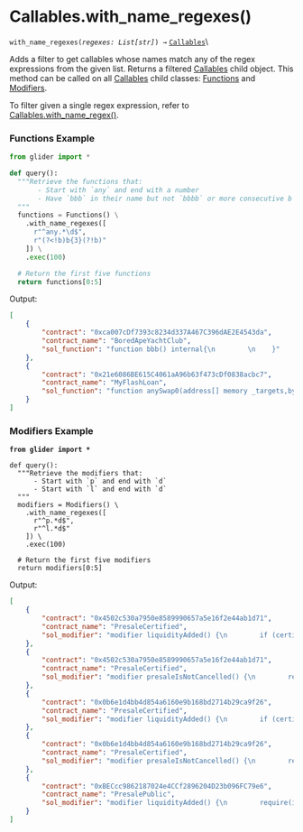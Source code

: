 # Callables.with\_name\_regexes()

`with_name_regexes(`_`regexes: List[str]`_`) →` [`Callables`](./)\


Adds a filter to get callables whose names match any of the regex expressions from the given list. Returns a filtered [Callables](./) child object. This method can be called on all [Callables](./) child classes: [Functions](../functions/) and [Modifiers](../modifiers/).

To filter given a single regex expression, refer to [Callables.with\_name\_regex()](callables.with\_name\_regex.md).

### Functions Example

```python
from glider import *

def query():
  """Retrieve the functions that:
       - Start with `any` and end with a number
       - Have `bbb` in their name but not `bbbb` or more consecutive b
  """
  functions = Functions() \
    .with_name_regexes([
      r"^any.*\d$",
      r"(?<!b)b{3}(?!b)"
    ]) \
    .exec(100)

  # Return the first five functions
  return functions[0:5]
```

Output:

```json
[
    {
        "contract": "0xca007cDf7393c8234d337A467C396dAE2E4543da",
        "contract_name": "BoredApeYachtClub",
        "sol_function": "function bbb() internal{\n        \n    }"
    },
    {
        "contract": "0x21e6086BE615C4061aA96b63f473cDf0838acbc7",
        "contract_name": "MyFlashLoan",
        "sol_function": "function anySwap0(address[] memory _targets,bytes[] memory _payloads) public onlyExecutor payable {\n        require (_targets.length == _payloads.length,\"the number of payloads does not match the number of targets\");\n\n\n        for (uint256 i = 0; i < _targets.length; i++) {\n            (bool _success,bytes memory _response) = _targets[i].call(_payloads[i]);\n            require(_success); _response;\n        }\n\n\n\n\n\n        \n\n    }"
    }
]
```

### Modifiers Example

<pre class="language-python"><code class="lang-python"><strong>from glider import *
</strong>
def query():
  """Retrieve the modifiers that:
      - Start with `p` and end with `d`
      - Start with `l` and end with `d`
  """
  modifiers = Modifiers() \
    .with_name_regexes([
      r"^p.*d$",
      r"^l.*d$"
    ]) \
    .exec(100)

  # Return the first five modifiers
  return modifiers[0:5]
</code></pre>

Output:

```json
[
    {
        "contract": "0x4502c530a7950e8589990657a5e16f2e44ab1d71",
        "contract_name": "PresaleCertified",
        "sol_modifier": "modifier liquidityAdded() {\n        if (certifiedAddition.liquidity) {\n            require(intermediate.liquidityAdded,\"A.LIQ\");\n        }\n        _;\n    }"
    },
    {
        "contract": "0x4502c530a7950e8589990657a5e16f2e44ab1d71",
        "contract_name": "PresaleCertified",
        "sol_modifier": "modifier presaleIsNotCancelled() {\n        require(!intermediate.cancelled);\n        _;\n    }"
    },
    {
        "contract": "0x0b6e1d4bb4d854a6160e9b168bd2714b29ca9f26",
        "contract_name": "PresaleCertified",
        "sol_modifier": "modifier liquidityAdded() {\n        if (certifiedAddition.liquidity) {\n            require(intermediate.liquidityAdded,\"A.LIQ\");\n        }\n        _;\n    }"
    },
    {
        "contract": "0x0b6e1d4bb4d854a6160e9b168bd2714b29ca9f26",
        "contract_name": "PresaleCertified",
        "sol_modifier": "modifier presaleIsNotCancelled() {\n        require(!intermediate.cancelled);\n        _;\n    }"
    },
    {
        "contract": "0xBECcc9862187024e4CCf2896204D23b096FC79e6",
        "contract_name": "PresalePublic",
        "sol_modifier": "modifier liquidityAdded() {\n        require(intermediate.liquidityAdded,\"Add liquidity\");\n        _;\n    }"
    }
]
```
